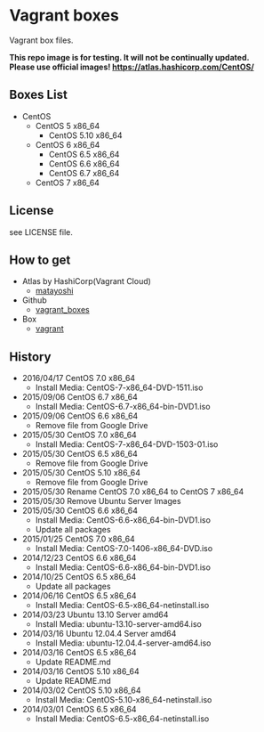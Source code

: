 Vagrant boxes
=============

Vagrant box files.  

**This repo image is for testing. It will not be continually updated.**  
**Please use official images! https://atlas.hashicorp.com/CentOS/**  

Boxes List
----------

- CentOS
    - CentOS 5 x86\_64
        - CentOS 5.10 x86\_64
    - CentOS 6 x86\_64
        - CentOS 6.5 x86\_64
        - CentOS 6.6 x86\_64
        - CentOS 6.7 x86\_64
    - CentOS 7 x86\_64

License
-------

see LICENSE file.

How to get
----------

- Atlas by HashiCorp(Vagrant Cloud)
    - [matayoshi](https://vagrantcloud.com/matayoshi/)
- Github
    - [vagrant\_boxes](https://github.com/matayoshi/vagrant_boxes/releases)
- Box
    - [vagrant](https://app.box.com/s/y0acu5g4stq19wkc3gkw)

History
-------

- 2016/04/17 CentOS 7.0 x86\_64
    - Install Media: CentOS-7-x86\_64-DVD-1511.iso
- 2015/09/06 CentOS 6.7 x86\_64
    - Install Media: CentOS-6.7-x86\_64-bin-DVD1.iso
- 2015/09/06 CentOS 6.6 x86\_64
    - Remove file from Google Drive
- 2015/05/30 CentOS 7.0 x86\_64
    - Install Media: CentOS-7-x86\_64-DVD-1503-01.iso
- 2015/05/30 CentOS 6.5 x86\_64
    - Remove file from Google Drive
- 2015/05/30 CentOS 5.10 x86\_64
    - Remove file from Google Drive
- 2015/05/30 Rename CentOS 7.0 x86\_64 to CentOS 7 x86\_64
- 2015/05/30 Remove Ubuntu Server Images
- 2015/05/30 CentOS 6.6 x86\_64
    - Install Media: CentOS-6.6-x86\_64-bin-DVD1.iso
    - Update all packages
- 2015/01/25 CentOS 7.0 x86\_64
    - Install Media: CentOS-7.0-1406-x86\_64-DVD.iso
- 2014/12/23 CentOS 6.6 x86\_64
    - Install Media: CentOS-6.6-x86\_64-bin-DVD1.iso
- 2014/10/25 CentOS 6.5 x86\_64
    - Update all packages
- 2014/06/16 CentOS 6.5 x86\_64
    - Install Media: CentOS-6.5-x86\_64-netinstall.iso
- 2014/03/23 Ubuntu 13.10 Server amd64
    - Install Media: ubuntu-13.10-server-amd64.iso
- 2014/03/16 Ubuntu 12.04.4 Server amd64
    - Install Media: ubuntu-12.04.4-server-amd64.iso
- 2014/03/16 CentOS 6.5 x86\_64
    - Update README.md
- 2014/03/16 CentOS 5.10 x86\_64
    - Update README.md
- 2014/03/02 CentOS 5.10 x86\_64
    - Install Media: CentOS-5.10-x86\_64-netinstall.iso
- 2014/03/01 CentOS 6.5 x86\_64
    - Install Media: CentOS-6.5-x86\_64-netinstall.iso
